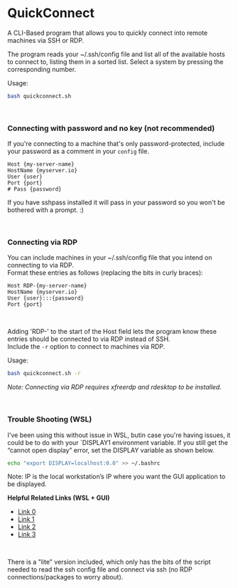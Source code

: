 # QuickConnect
A CLI-Based program that allows you to quickly connect into remote machines via SSH or RDP.

The program reads your ~/.ssh/config file and list all of the available hosts to connect to, listing them in a sorted list.
Select a system by pressing the corresponding number.

Usage:
```bash
bash quickconnect.sh
```

<br />

### Connecting with password and no key (not recommended)
If you're connecting to a machine that's only password-protected, include your password as a comment in your `config` file.  
```
Host {my-server-name}
HostName {myserver.io}
User {user}
Port {port}
# Pass {password}
```
If you have sshpass installed it will pass in your password so you won't be bothered with a prompt. :)  

<br>

### Connecting via RDP
You can include machines in your ~/.ssh/config file that you intend on connecting to via RDP.  
Format these entries as follows (replacing the bits in curly braces):
```
Host RDP-{my-server-name}
HostName {myserver.io}
User {user}:::{password}
Port {port}
```

<br />

Adding 'RDP-' to the start of the Host field lets the program know these entries should be connected to via RDP instead of SSH.  
Include the `-r` option to connect to machines via RDP.

Usage:
```bash
bash quickconnect.sh -r
```

_Note: Connecting via RDP requires xfreerdp and rdesktop to be installed._

<br />

### Trouble Shooting (WSL)

I've been using this without issue in WSL, butin case you're having issues, it could be to do with your `DISPLAY1 environment variable.
If you still get the “cannot open display” error, set the DISPLAY variable as shown below.
```bash
echo "export DISPLAY=localhost:0.0" >> ~/.bashrc
```
Note: IP is the local workstation’s IP where you want the GUI application to be displayed.  

__Helpful Related Links (WSL + GUI)__
- [Link 0](https://learn.microsoft.com/en-us/windows/wsl/tutorials/gui-apps)
- [Link 1](https://aalonso.dev/blog/how-to-use-gui-apps-in-wsl2-forwarding-x-server-cdj)
- [Link 2](https://wiki.ubuntu.com/WSL#Running_Graphical_Applications)
- [Link 3](https://wiki.iihe.ac.be/Use_X11_forwarding_with_WSL)

<br />

There is a "lite" version included, which only has the bits of the script needed to read the ssh config file and connect via ssh (no RDP connections/packages to worry about).
